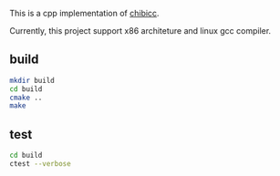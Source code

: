 This is a cpp implementation of [chibicc](https://github.com/rui314/chibicc).

Currently, this project support x86 architeture and linux gcc compiler.

## build

```bash
mkdir build
cd build
cmake ..
make
```

## test

```bash
cd build
ctest --verbose
```
